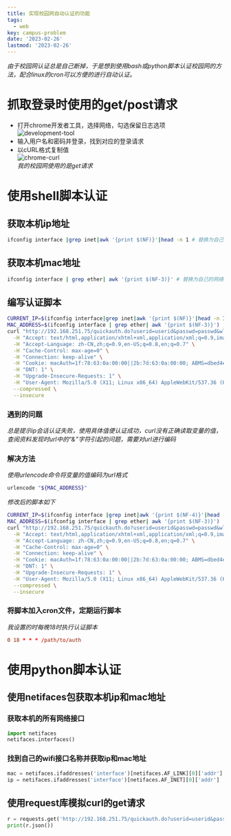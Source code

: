 ```yaml
---
title: 实现校园网自动认证的功能
tags: 
  - web
key: campus-problem
date: '2023-02-26'
lastmod: '2023-02-26'
---
```

*由于校园网认证总是自己断掉，于是想到使用bash或python脚本认证校园网的方法，配合linux的cron可以方便的进行自动认证。*  
# 抓取登录时使用的get/post请求
- 打开chrome开发者工具，选择网络，勾选保留日志选项  
![development-tool](../../images/development-tool.png)
- 输入用户名和密码并登录，找到对应的登录请求
- 以cURL格式复制值  
![chrome-curl](../../images/chrome-curl.png)  
*我的校园网使用的是get请求*
# 使用shell脚本认证
## 获取本机ip地址
```bash
ifconfig interface |grep inet|awk '{print $(NF)}'|head -n 1 # 替换为自己的网络接口
```
## 获取本机mac地址
```bash
ifconfig interface | grep ether| awk '{print $(NF-3)}' # 替换为自己的网络接口
```
## 编写认证脚本
```bash
CURRENT_IP=$(ifconfig interface|grep inet|awk '{print $(NF)}'|head -n 1)
MAC_ADDRESS=$(ifconfig interface | grep ether| awk '{print $(NF-3)}')
curl "http://192.168.251.75/quickauth.do?userid=userid&passwd=passwd&wlanuserip=${CURRENT_IP}&wlanacname=NFV-BASE&wlanacIp=202.206.32.195&ssid=&vlan=0&mac=${MAC_ADDRESS}&version=0&portalpageid=1&timestamp=1677389084992&uuid=d149ad07-e027-4f8b-aef3-206b5a4acf8e&portaltype=&hostname=" \
  -H "Accept: text/html,application/xhtml+xml,application/xml;q=0.9,image/avif,image/webp,image/apng,*/*;q=0.8,application/signed-exchange;v=b3;q=0.7" \
  -H "Accept-Language: zh-CN,zh;q=0.9,en-US;q=0.8,en;q=0.7" \
  -H "Cache-Control: max-age=0" \
  -H "Connection: keep-alive" \
  -H "Cookie: macAuth=1f:78:63:0a:00:00||2b:7d:63:0a:00:00; ABMS=dbed4e41-6917-4d4e-8cce-f3c654b1e83c" \
  -H "DNT: 1" \
  -H "Upgrade-Insecure-Requests: 1" \
  -H "User-Agent: Mozilla/5.0 (X11; Linux x86_64) AppleWebKit/537.36 (KHTML, like Gecko) Chrome/110.0.0.0 Safari/537.36" \
  --compressed \
  --insecure
```
### 遇到的问题
*总是提示ip会话认证失败，使用具体值便认证成功，curl没有正确读取变量的值，查阅资料发现时url中的“&”字符引起的问题，需要对url进行编码*
### 解决方法
*使用urlencode命令将变量的值编码为url格式*
```bash
urlencode "${MAC_ADDRESS}"
```
*修改后的脚本如下*
```bash
CURRENT_IP=$(ifconfig interface |grep inet|awk '{print $(NF-4)}'|head -n 1)
MAC_ADDRESS=$(ifconfig interface | grep ether| awk '{print $(NF-3)}')
curl "http://192.168.251.75/quickauth.do?userid=userid&passwd=passwd&wlanuserip=$(urlencode "${CURRENT_IP}")&wlanacname=NFV-BASE&wlanacIp=202.206.32.195&ssid=&vlan=0&mac=$(urlencode "${MAC_ADDRESS}")&version=0&portalpageid=1&timestamp=1677389084992&uuid=d149ad07-e027-4f8b-aef3-206b5a4acf8e&portaltype=&hostname=" \
  -H "Accept: text/html,application/xhtml+xml,application/xml;q=0.9,image/avif,image/webp,image/apng,*/*;q=0.8,application/signed-exchange;v=b3;q=0.7" \
  -H "Accept-Language: zh-CN,zh;q=0.9,en-US;q=0.8,en;q=0.7" \
  -H "Cache-Control: max-age=0" \
  -H "Connection: keep-alive" \
  -H "Cookie: macAuth=1f:78:63:0a:00:00||2b:7d:63:0a:00:00; ABMS=dbed4e41-6917-4d4e-8cce-f3c654b1e83c" \
  -H "DNT: 1" \
  -H "Upgrade-Insecure-Requests: 1" \
  -H "User-Agent: Mozilla/5.0 (X11; Linux x86_64) AppleWebKit/537.36 (KHTML, like Gecko) Chrome/110.0.0.0 Safari/537.36" \
  --compressed \
  --insecure
```
### 将脚本加入cron文件，定期运行脚本
*我设置的时每晚18时执行认证脚本*
```conf
0 18 * * * /path/to/auth
```
# 使用python脚本认证
## 使用netifaces包获取本机ip和mac地址
### 获取本机的所有网络接口
```python
import netifaces
netifaces.interfaces()
```
### 找到自己的wifi接口名称并获取ip和mac地址
```python
mac = netifaces.ifaddresses('interface')[netifaces.AF_LINK][0]['addr']
ip = netifaces.ifaddresses('interface')[netifaces.AF_INET][0]['addr']
```
## 使用request库模拟curl的get请求
```python
r = requests.get('http://192.168.251.75/quickauth.do?userid=userid&passwd=passwd&wlanuserip='+ip+'&wlanacname=NFV-BASE&wlanacIp=202.206.32.195&ssid=&vlan=0&mac='+mac+'&version=0&portalpageid=1&timestamp=1677389084992&uuid=d149ad07-e027-4f8b-aef3-206b5a4acf8e&portaltype=&hostname=')
print(r.json())
```